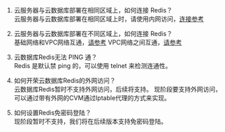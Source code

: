  1. 云服务器与云数据库部署在相同区域上，如何连接 Redis？<br>
云服务器与云数据库部署在相同区域上时，请使用内网访问，[连接参考](https://cloud.tencent.com/document/product/239/9897)

2. 云服务器与云数据库部署在不同区域上，如何连接 Redis？<br>
基础网络和VPC网络互通，[请参考](https://cloud.tencent.com/document/product/215/5002)
VPC网络之间互通，[请参考](https://cloud.tencent.com/document/product/215/5000)

3. 云数据库Redis无法 PING 通？<br>
Redis 是默认禁 ping 的，可以使用 telnet 来检测连通性。

4. 如何开荣云数据库Redis的外网访问？<br>
云数据库Redis暂时不支持外网访问，后续将支持。
现阶段要支持外网访问，可以通过带有外网的CVM通过Iptable代理的方式来实现。

5. 如何设置Redis免密码登陆？<br>
现阶段暂时不支持，我们将在后续版本支持免密码登陆。

